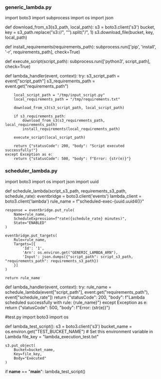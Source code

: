 ### generic_lambda.py
import boto3
import subprocess
import os
import json

def download_from_s3(s3_path, local_path):
    s3 = boto3.client('s3')
    bucket, key = s3_path.replace("s3://", "").split("/", 1)
    s3.download_file(bucket, key, local_path)

def install_requirements(requirements_path):
    subprocess.run(['pip', 'install', '-r', requirements_path], check=True)

def execute_script(script_path):
    subprocess.run(['python3', script_path], check=True)

def lambda_handler(event, context):
    try:
        s3_script_path = event["script_path"]
        s3_requirements_path = event.get("requirements_path")
        
        local_script_path = "/tmp/input_script.py"
        local_requirements_path = "/tmp/requirements.txt"
        
        download_from_s3(s3_script_path, local_script_path)
        
        if s3_requirements_path:
            download_from_s3(s3_requirements_path, local_requirements_path)
            install_requirements(local_requirements_path)
        
        execute_script(local_script_path)
        
        return {"statusCode": 200, "body": "Script executed successfully!"}
    except Exception as e:
        return {"statusCode": 500, "body": f"Error: {str(e)}"}

### scheduler_lambda.py
import boto3
import os
import json
import uuid

def schedule_lambda(script_s3_path, requirements_s3_path, schedule_rate):
    eventbridge = boto3.client('events')
    lambda_client = boto3.client('lambda')
    rule_name = f"scheduled-exec-{uuid.uuid4()}"
    
    response = eventbridge.put_rule(
        Name=rule_name,
        ScheduleExpression=f"rate({schedule_rate} minutes)",
        State="ENABLED"
    )
    
    eventbridge.put_targets(
        Rule=rule_name,
        Targets=[{
            'Id': '1',
            'Arn': os.environ.get("GENERIC_LAMBDA_ARN"),
            'Input': json.dumps({"script_path": script_s3_path, "requirements_path": requirements_s3_path})
        }]
    )
    
    return rule_name

def lambda_handler(event, context):
    try:
        rule_name = schedule_lambda(event["script_path"], event.get("requirements_path"), event["schedule_rate"])
        return {"statusCode": 200, "body": f"Lambda scheduled successfully with rule: {rule_name}"}
    except Exception as e:
        return {"statusCode": 500, "body": f"Error: {str(e)}"}



#test.py
import boto3
import os

def lambda_test_script():
    s3 = boto3.client('s3')
    bucket_name = os.environ.get("TEST_BUCKET_NAME")  # Set this environment variable in Lambda
    file_key = "lambda_execution_test.txt"

    s3.put_object(
        Bucket=bucket_name,
        Key=file_key,
        Body="Executed"
    )

if __name__ == "__main__":
    lambda_test_script()
